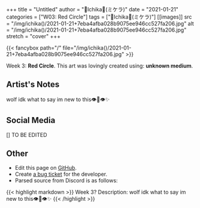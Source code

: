 +++
title =       "Untitled"
author =      "🌺Ichika🌺(ミケラ)"
date =        "2021-01-21"
categories =  ["W03: Red Circle"]
tags =        ["🌺Ichika🌺(ミケラ)"]
[[images]]
                      src = "/img/ichika()/2021-01-21+7eba4afba028b9075ee946cc527fa206.jpg"
                      alt = "/img/ichika()/2021-01-21+7eba4afba028b9075ee946cc527fa206.jpg"
                      stretch = "cover"
+++


{{< fancybox path="/" file="/img/ichika()/2021-01-21+7eba4afba028b9075ee946cc527fa206.jpg" >}}


Week 3: **Red Circle**. This art was lovingly created using: **unknown medium**.

## Artist's Notes

wolf idk what to say im new to this👁️👄👁️✨

## Social Media

[] TO BE EDITED

## Other

- Edit this page on [GitHub](https://github.com/teaminkling/web-refresh/edit/main/blog/content/blog/ichika%28%29-week-3-911a.md).
- Create [a bug ticket](https://github.com/teaminkling/web-refresh/issues/new?assignees=&labels=bug&template=problem-report.md&title=) for the developer.
- Parsed source from Discord is as follows:

{{< highlight markdown >}}
Week 3?
Description: wolf idk what to say im new to this👁️👄👁️✨
{{< /highlight >}}